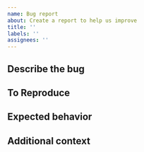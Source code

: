 ```yaml
---
name: Bug report
about: Create a report to help us improve
title: ''
labels: ''
assignees: ''
---
```


## Describe the bug
<!-- A clear and concise description of what the bug is -->

## To Reproduce
<!--Steps to reproduce the behavior -->

## Expected behavior
<!-- A clear and concise description of what you expected to happen -->

## Additional context
<!-- Any other context about the problem here -->
